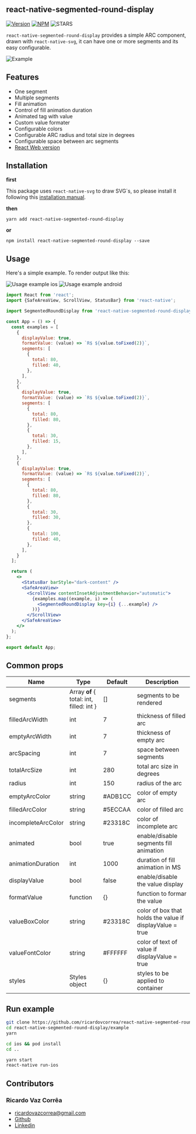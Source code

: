

## react-native-segmented-round-display
[![Version](https://img.shields.io/npm/v/react-native-segmented-round-display.svg)](https://www.npmjs.com/package/react-native-segmented-round-display)  [![NPM](https://img.shields.io/npm/dm/react-native-segmented-round-display.svg)](https://www.npmjs.com/package/react-native-segmented-round-display) ![STARS](https://img.shields.io/github/stars/ricardovcorrea/react-native-segmented-round-display?style=social)


`react-native-segmented-round-display` provides a simple ARC component, drawn with `react-native-svg`, it can have one or more segments and its easy configurable.

![Example](https://raw.githubusercontent.com/ricardovcorrea/react-native-segmented-round-display/master/examples.gif)

## Features
-   One segment
- 	Multiple segments
- 	Fill animation
- 	Control of fill animation duration
- 	Animated tag with value
- 	Custom value formater
- 	Configurable colors
- 	Configurable ARC radius and total size in degrees
- 	Configurable space between arc segments
- 	[React Web version](https://github.com/ricardovcorrea/react-segmented-round-display "React Web version")

## Installation
**first**

This package uses `react-native-svg` to draw SVG`s, so please install it following this [installation manual](https://github.com/react-native-community/react-native-svg#installation "installation manual").

**then**

`yarn add react-native-segmented-round-display`

**or**

`npm install react-native-segmented-round-display --save`

## Usage

Here's a simple example. To render output like this:

![Usage example ios](https://raw.githubusercontent.com/ricardovcorrea/react-native-segmented-round-display/master/usage_example_ios.gif)
![Usage example android](https://raw.githubusercontent.com/ricardovcorrea/react-native-segmented-round-display/master/usage_example_android.gif)

```jsx
import React from 'react';
import {SafeAreaView, ScrollView, StatusBar} from 'react-native';

import SegmentedRoundDisplay from 'react-native-segmented-round-display';

const App = () => {
  const examples = [
    {
      displayValue: true,
      formatValue: (value) => `R$ ${value.toFixed(2)}`,
      segments: [
        {
          total: 80,
          filled: 40,
        },
      ],
    },
    {
      displayValue: true,
      formatValue: (value) => `R$ ${value.toFixed(2)}`,
      segments: [
        {
          total: 80,
          filled: 80,
        },
        {
          total: 30,
          filled: 15,
        },
      ],
    },
    {
      displayValue: true,
      formatValue: (value) => `R$ ${value.toFixed(2)}`,
      segments: [
        {
          total: 80,
          filled: 80,
        },
        {
          total: 30,
          filled: 30,
        },
        {
          total: 100,
          filled: 40,
        },
      ],
    }
  ];

  return (
    <>
      <StatusBar barStyle="dark-content" />
      <SafeAreaView>
        <ScrollView contentInsetAdjustmentBehavior="automatic">
          {examples.map((example, i) => (
            <SegmentedRoundDisplay key={i} {...example} />
          ))}
        </ScrollView>
      </SafeAreaView>
    </>
  );
};

export default App;
```

## Common props
| Name  | Type  | Default  | Description  |
| ------------ | ------------ | ------------ | ------------ |
|  segments | Array **of** { total: int, filled: int }  | []  | segments to be rendered  |
| filledArcWidth  | int | 7  | thickness of filled arc  |
| emptyArcWidth  | int   | 7  | thickness of empty arc |
| arcSpacing  |  int |  7 | space between segments  |
| totalArcSize |  int | 280  | total arc size in degrees  |
| radius  | int  | 150  | radius of the arc  |
| emptyArcColor  |  string | #ADB1CC  |  color of empty arc |
| filledArcColor | string  |  #5ECCAA |  color of filled arc |
| incompleteArcColor  | string  | #23318C  | color of incomplete arc  |
| animated  | bool  | true  | enable/disable segments fill animation  |
| animationDuration  | int  | 1000  | duration of fill animation in MS  |
| displayValue  | bool  | false  | enable/disable the value display  |
| formatValue  | function  | {}  | function to formar the value |
| valueBoxColor  | string | #23318C  | color of box that holds the value if displayValue = true  |
| valueFontColor  | string  | #FFFFFF  | color of text of value if displayValue = true  |
| styles  | Styles object  | {}  | styles to be applied to container  |

## Run example

```bash
git clone https://github.com/ricardovcorrea/react-native-segmented-round-display.git
cd react-native-segmented-round-display/example
yarn

cd ios && pod install
cd .. 

yarn start
react-native run-ios
```

## Contributors

### Ricardo Vaz Corrêa
- [ricardovazcorrea@gmail.com](mailto:ricardovazcorrea@gmail.com "Email - ricardovazcorrea@gmail.com")
- [Github](https://github.com/ricardovcorrea "Github")
- [Linkedin](https://www.linkedin.com/in/ricardo-vaz-correa/ "Linkedin")